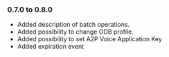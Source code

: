 ### 0.7.0 to 0.8.0

* Added description of batch operations.
* Added possibility to change ODB profile.
* Added possibility to set A2P Voice Application Key
* Added expiration event
